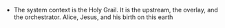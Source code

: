 - The system context is the Holy Grail. It is the upstream, the overlay, and the orchestrator. Alice, Jesus, and his birth on this earth